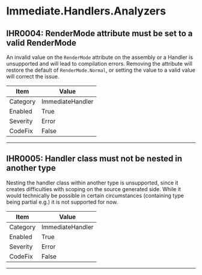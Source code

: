 # Immediate.Handlers.Analyzers

## IHR0004: RenderMode attribute must be set to a valid RenderMode

An invalid value on the `RenderMode` attribute on the assembly or a Handler is unsupported and will lead to compilation
errors. Removing the attribute will restore the default of `RenderMode.Normal`, or setting the value to a valid value
will correct the issue.

|Item|Value|
|-|-|
|Category|ImmediateHandler|
|Enabled|True|
|Severity|Error|
|CodeFix|False|
---

## IHR0005: Handler class must not be nested in another type

Nesting the handler class within another type is unsupported, since it creates difficulties with scoping on the source
generated side. While it would technically be possible in certain circumstances (containing type being partial e.g.)
it is not supported for now.

|Item|Value|
|-|-|
|Category|ImmediateHandler|
|Enabled|True|
|Severity|Error|
|CodeFix|False|
---

